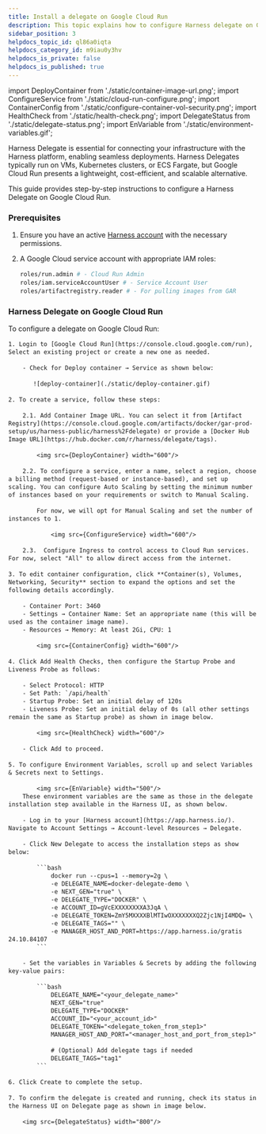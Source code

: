 ```yaml
---
title: Install a delegate on Google Cloud Run
description: This topic explains how to configure Harness delegate on Google Cloud Run.
sidebar_position: 3
helpdocs_topic_id: ql86a0iqta
helpdocs_category_id: m9iau0y3hv
helpdocs_is_private: false
helpdocs_is_published: true
---
```


import DeployContainer from './static/container-image-url.png';
import ConfigureService from './static/cloud-run-configure.png';
import ContainerConfig from './static/configure-container-vol-security.png';
import HealthCheck from './static/health-check.png';
import DelegateStatus from './static/delegate-status.png';
import EnVariable from './static/environment-variables.gif';

Harness Delegate is essential for connecting your infrastructure with the Harness platform, enabling seamless deployments. Harness Delegates typically run on VMs, Kubernetes clusters, or ECS Fargate, but Google Cloud Run presents a lightweight, cost-efficient, and scalable alternative.

This guide provides step-by-step instructions to configure a Harness Delegate on Google Cloud Run.

### Prerequisites

1. Ensure you have an active [Harness account](https://app.harness.io) with the necessary permissions. 

2. A Google Cloud service account with appropriate IAM roles:
    
    ```bash
    roles/run.admin # - Cloud Run Admin
    roles/iam.serviceAccountUser # - Service Account User
    roles/artifactregistry.reader # - For pulling images from GAR
    ```

### Harness Delegate on Google Cloud Run

To configure a delegate on Google Cloud Run:  

    1. Login to [Google Cloud Run](https://console.cloud.google.com/run), Select an existing project or create a new one as needed.
 
        - Check for Deploy container → Service as shown below:

           ![deploy-container](./static/deploy-container.gif)
        
    2. To create a service, follow these steps:

        2.1. Add Container Image URL. You can select it from [Artifact Registry](https://console.cloud.google.com/artifacts/docker/gar-prod-setup/us/harness-public/harness%2Fdelegate) or provide a [Docker Hub Image URL](https://hub.docker.com/r/harness/delegate/tags).
        
            <img src={DeployContainer} width="600"/>

        2.2. To configure a service, enter a name, select a region, choose a billing method (request-based or instance-based), and set up scaling. You can configure Auto Scaling by setting the minimum number of instances based on your requirements or switch to Manual Scaling. 
        
            For now, we will opt for Manual Scaling and set the number of instances to 1.
                
                <img src={ConfigureService} width="600"/>
                                
        2.3.  Configure Ingress to control access to Cloud Run services. For now, select "All" to allow direct access from the internet.

    3. To edit container configuration, click **Container(s), Volumes, Networking, Security** section to expand the options and set the following details accordingly.
        
        - Container Port: 3460  
        - Settings → Container Name: Set an appropriate name (this will be used as the container image name).  
        - Resources → Memory: At least 2Gi, CPU: 1 

            <img src={ContainerConfig} width="600"/>

    4. Click Add Health Checks, then configure the Startup Probe and Liveness Probe as follows:  

        - Select Protocol: HTTP  
        - Set Path: `/api/health`  
        - Startup Probe: Set an initial delay of 120s  
        - Liveness Probe: Set an initial delay of 0s (all other settings remain the same as Startup probe) as shown in image below.

            <img src={HealthCheck} width="600"/>  

        - Click Add to proceed.

    5. To configure Environment Variables, scroll up and select Variables & Secrets next to Settings.  

            <img src={EnVariable} width="500"/>
        These environment variables are the same as those in the delegate installation step available in the Harness UI, as shown below.

        - Log in to your [Harness account](https://app.harness.io/). Navigate to Account Settings → Account-level Resources → Delegate.  

        - Click New Delegate to access the installation steps as show below:

            ```bash
                docker run --cpus=1 --memory=2g \
                -e DELEGATE_NAME=docker-delegate-demo \
                -e NEXT_GEN="true" \
                -e DELEGATE_TYPE="DOCKER" \
                -e ACCOUNT_ID=gVcEXXXXXXXXA3JqA \
                -e DELEGATE_TOKEN=ZmY5MXXXXBlMTIwOXXXXXXXQ2Zjc1NjI4MDQ= \
                -e DELEGATE_TAGS="" \
                -e MANAGER_HOST_AND_PORT=https://app.harness.io/gratis 24.10.84107
            ```

        - Set the variables in Variables & Secrets by adding the following key-value pairs:

            ```bash
                DELEGATE_NAME="<your_delegate_name>"
                NEXT_GEN="true"
                DELEGATE_TYPE="DOCKER"
                ACCOUNT_ID="<your_account_id>"
                DELEGATE_TOKEN="<delegate_token_from_step1>"
                MANAGER_HOST_AND_PORT="<manager_host_and_port_from_step1>"

                # (Optional) Add delegate tags if needed
                DELEGATE_TAGS="tag1"
            ``` 
            
    6. Click Create to complete the setup.

    7. To confirm the delegate is created and running, check its status in the Harness UI on Delegate page as shown in image below.

        <img src={DelegateStatus} width="800"/>





             


